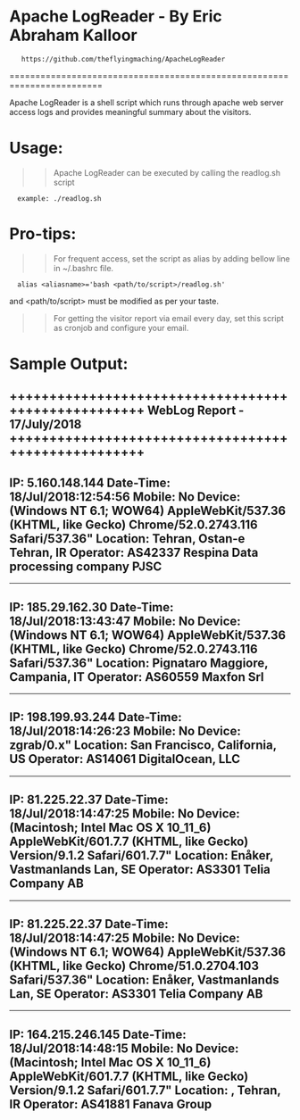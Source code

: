 #            Apache LogReader - By Eric Abraham Kalloor
 	   https://github.com/theflyingmaching/ApacheLogReader
========================================================================

Apache LogReader is a shell script which runs through apache web server access logs and provides meaningful summary about the visitors.

# Usage: 
>> Apache LogReader can be executed by calling the readlog.sh script

      example: ./readlog.sh

# Pro-tips: 
>> For frequent access, set the script as alias by adding bellow line in ~/.bashrc file.

      alias <aliasname>='bash <path/to/script>/readlog.sh'
<aliasname> and <path/to/script> must be modified as per your taste.


>>For getting the visitor report via email every day, set this script as cronjob and configure your email.


# Sample Output:
++++++++++++++++++++++++++++++++++++++++++++++++++++
            WebLog Report - 17/July/2018
++++++++++++++++++++++++++++++++++++++++++++++++++++
----------------------------------------------------
IP:        5.160.148.144
Date-Time: 18/Jul/2018:12:54:56
Mobile:    No
Device:    (Windows NT 6.1; WOW64) AppleWebKit/537.36 (KHTML, like Gecko) Chrome/52.0.2743.116 Safari/537.36"
Location:  Tehran, Ostan-e Tehran, IR
Operator:  AS42337 Respina Data processing company PJSC
----------------------------------------------------
----------------------------------------------------
IP:        185.29.162.30
Date-Time: 18/Jul/2018:13:43:47
Mobile:    No
Device:    (Windows NT 6.1; WOW64) AppleWebKit/537.36 (KHTML, like Gecko) Chrome/52.0.2743.116 Safari/537.36"
Location:  Pignataro Maggiore, Campania, IT
Operator:  AS60559 Maxfon Srl
----------------------------------------------------
----------------------------------------------------
IP:        198.199.93.244
Date-Time: 18/Jul/2018:14:26:23
Mobile:    No
Device:    zgrab/0.x"
Location:  San Francisco, California, US
Operator:  AS14061 DigitalOcean, LLC
----------------------------------------------------
----------------------------------------------------
IP:        81.225.22.37
Date-Time: 18/Jul/2018:14:47:25
Mobile:    No
Device:    (Macintosh; Intel Mac OS X 10_11_6) AppleWebKit/601.7.7 (KHTML, like Gecko) Version/9.1.2 Safari/601.7.7"
Location:  Enåker, Vastmanlands Lan, SE
Operator:  AS3301 Telia Company AB
----------------------------------------------------
----------------------------------------------------
IP:        81.225.22.37
Date-Time: 18/Jul/2018:14:47:25
Mobile:    No
Device:    (Windows NT 6.1; WOW64) AppleWebKit/537.36 (KHTML, like Gecko) Chrome/51.0.2704.103 Safari/537.36"
Location:  Enåker, Vastmanlands Lan, SE
Operator:  AS3301 Telia Company AB
----------------------------------------------------
----------------------------------------------------
IP:        164.215.246.145
Date-Time: 18/Jul/2018:14:48:15
Mobile:    No
Device:    (Macintosh; Intel Mac OS X 10_11_6) AppleWebKit/601.7.7 (KHTML, like Gecko) Version/9.1.2 Safari/601.7.7"
Location:  , Tehran, IR
Operator:  AS41881 Fanava Group
----------------------------------------------------
